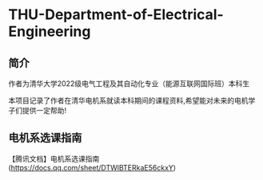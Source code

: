 # THU-Department-of-Electrical-Engineering
## 简介
作者为清华大学2022级电气工程及其自动化专业（能源互联网国际班）本科生


本项目记录了作者在清华电机系就读本科期间的课程资料,希望能对未来的电机学子们提供一定帮助!

## 电机系选课指南
【腾讯文档】电机系选课指南 (https://docs.qq.com/sheet/DTWlBTERkaE56ckxY)
